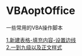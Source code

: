 # VBAoptOffice
一些常用的VBA操作脚本
<br>
<div>
    <a href="word\1.新建表格-填充内容-设置边线.vb">1.新建表格-填充内容-设置边线</a>
</div>
<div>
    <a href="word\2.一到九级以及正文样式.vb">2.一到九级以及正文样式</a>
</div>